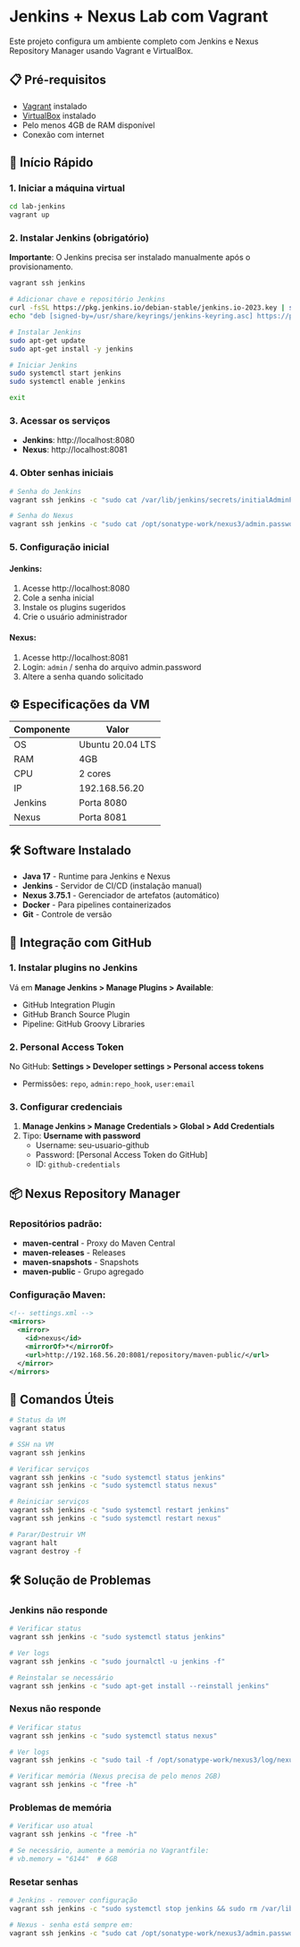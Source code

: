 # Jenkins + Nexus Lab com Vagrant

Este projeto configura um ambiente completo com Jenkins e Nexus Repository Manager usando Vagrant e VirtualBox.

## 📋 Pré-requisitos

- [Vagrant](https://www.vagrantup.com/downloads) instalado
- [VirtualBox](https://www.virtualbox.org/wiki/Downloads) instalado
- Pelo menos 4GB de RAM disponível
- Conexão com internet

## 🚀 Início Rápido

### 1. Iniciar a máquina virtual

```bash
cd lab-jenkins
vagrant up
```

### 2. Instalar Jenkins (obrigatório)

**Importante**: O Jenkins precisa ser instalado manualmente após o provisionamento.

```bash
vagrant ssh jenkins

# Adicionar chave e repositório Jenkins
curl -fsSL https://pkg.jenkins.io/debian-stable/jenkins.io-2023.key | sudo tee /usr/share/keyrings/jenkins-keyring.asc > /dev/null
echo "deb [signed-by=/usr/share/keyrings/jenkins-keyring.asc] https://pkg.jenkins.io/debian-stable binary/" | sudo tee /etc/apt/sources.list.d/jenkins.list > /dev/null

# Instalar Jenkins
sudo apt-get update
sudo apt-get install -y jenkins

# Iniciar Jenkins
sudo systemctl start jenkins
sudo systemctl enable jenkins

exit
```

### 3. Acessar os serviços

- **Jenkins**: http://localhost:8080
- **Nexus**: http://localhost:8081

### 4. Obter senhas iniciais

```bash
# Senha do Jenkins
vagrant ssh jenkins -c "sudo cat /var/lib/jenkins/secrets/initialAdminPassword"

# Senha do Nexus
vagrant ssh jenkins -c "sudo cat /opt/sonatype-work/nexus3/admin.password"
```

### 5. Configuração inicial

#### Jenkins:
1. Acesse http://localhost:8080
2. Cole a senha inicial
3. Instale os plugins sugeridos
4. Crie o usuário administrador

#### Nexus:
1. Acesse http://localhost:8081
2. Login: `admin` / senha do arquivo admin.password
3. Altere a senha quando solicitado

## ⚙️ Especificações da VM

| Componente | Valor |
|------------|-------|
| OS | Ubuntu 20.04 LTS |
| RAM | 4GB |
| CPU | 2 cores |
| IP | 192.168.56.20 |
| Jenkins | Porta 8080 |
| Nexus | Porta 8081 |

## 🛠️ Software Instalado

- **Java 17** - Runtime para Jenkins e Nexus
- **Jenkins** - Servidor de CI/CD (instalação manual)
- **Nexus 3.75.1** - Gerenciador de artefatos (automático)
- **Docker** - Para pipelines containerizados
- **Git** - Controle de versão

## 🔗 Integração com GitHub

### 1. Instalar plugins no Jenkins

Vá em **Manage Jenkins > Manage Plugins > Available**:
- GitHub Integration Plugin
- GitHub Branch Source Plugin
- Pipeline: GitHub Groovy Libraries


### 2. Personal Access Token

No GitHub: **Settings > Developer settings > Personal access tokens**
- Permissões: `repo`, `admin:repo_hook`, `user:email`


### 3. Configurar credenciais

1. **Manage Jenkins > Manage Credentials > Global > Add Credentials**
2. Tipo: **Username with password**
   - Username: seu-usuario-github
   - Password: [Personal Access Token do GitHub]
   - ID: `github-credentials`


## 📦 Nexus Repository Manager

### Repositórios padrão:
- **maven-central** - Proxy do Maven Central
- **maven-releases** - Releases
- **maven-snapshots** - Snapshots
- **maven-public** - Grupo agregado

### Configuração Maven:
```xml
<!-- settings.xml -->
<mirrors>
  <mirror>
    <id>nexus</id>
    <mirrorOf>*</mirrorOf>
    <url>http://192.168.56.20:8081/repository/maven-public/</url>
  </mirror>
</mirrors>
```

## 🔧 Comandos Úteis

```bash
# Status da VM
vagrant status

# SSH na VM
vagrant ssh jenkins

# Verificar serviços
vagrant ssh jenkins -c "sudo systemctl status jenkins"
vagrant ssh jenkins -c "sudo systemctl status nexus"

# Reiniciar serviços
vagrant ssh jenkins -c "sudo systemctl restart jenkins"
vagrant ssh jenkins -c "sudo systemctl restart nexus"

# Parar/Destruir VM
vagrant halt
vagrant destroy -f
```

## 🛠️ Solução de Problemas

### Jenkins não responde
```bash
# Verificar status
vagrant ssh jenkins -c "sudo systemctl status jenkins"

# Ver logs
vagrant ssh jenkins -c "sudo journalctl -u jenkins -f"

# Reinstalar se necessário
vagrant ssh jenkins -c "sudo apt-get install --reinstall jenkins"
```

### Nexus não responde
```bash
# Verificar status
vagrant ssh jenkins -c "sudo systemctl status nexus"

# Ver logs
vagrant ssh jenkins -c "sudo tail -f /opt/sonatype-work/nexus3/log/nexus.log"

# Verificar memória (Nexus precisa de pelo menos 2GB)
vagrant ssh jenkins -c "free -h"
```

### Problemas de memória
```bash
# Verificar uso atual
vagrant ssh jenkins -c "free -h"

# Se necessário, aumente a memória no Vagrantfile:
# vb.memory = "6144"  # 6GB
```

### Resetar senhas
```bash
# Jenkins - remover configuração
vagrant ssh jenkins -c "sudo systemctl stop jenkins && sudo rm /var/lib/jenkins/config.xml && sudo systemctl start jenkins"

# Nexus - senha está sempre em:
vagrant ssh jenkins -c "sudo cat /opt/sonatype-work/nexus3/admin.password"
```